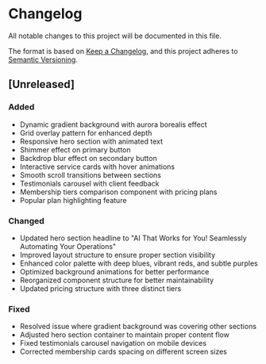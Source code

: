 # Changelog

All notable changes to this project will be documented in this file.

The format is based on [Keep a Changelog](https://keepachangelog.com/en/1.0.0/),
and this project adheres to [Semantic Versioning](https://semver.org/spec/v2.0.0.html).

## [Unreleased]

### Added
- Dynamic gradient background with aurora borealis effect
- Grid overlay pattern for enhanced depth
- Responsive hero section with animated text
- Shimmer effect on primary button
- Backdrop blur effect on secondary button
- Interactive service cards with hover animations
- Smooth scroll transitions between sections
- Testimonials carousel with client feedback
- Membership tiers comparison component with pricing plans
- Popular plan highlighting feature

### Changed
- Updated hero section headline to "AI That Works for You! Seamlessly Automating Your Operations"
- Improved layout structure to ensure proper section visibility
- Enhanced color palette with deep blues, vibrant reds, and subtle purples
- Optimized background animations for better performance
- Reorganized component structure for better maintainability
- Updated pricing structure with three distinct tiers

### Fixed
- Resolved issue where gradient background was covering other sections
- Adjusted hero section container to maintain proper content flow
- Fixed testimonials carousel navigation on mobile devices
- Corrected membership cards spacing on different screen sizes